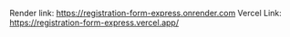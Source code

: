 Render link: https://registration-form-express.onrender.com
Vercel Link: https://registration-form-express.vercel.app/